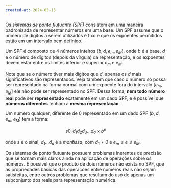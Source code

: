 ```yaml
---
created-at: 2024-05-13
---
```


Os *sistemas de ponto flutuante (SPF)* consistem em uma maneira padronizada de representar números em uma base. Um SPF assume que o número de dígitos a serem utilizados é fixo e que os expoentes permitidos estão em um intervalo bem definido.

Um SPF é composto de $4$ números inteiros $(b, d, e_m, e_M)$, onde $b$ é a base, $d$ é o número de dígitos (depois da vírgula) da representação, e os expoentes devem estar entre os limites inferior e superior $e_m$ e $e_M$.

Note que se o número tiver mais dígitos que $d$, apenas os $d$ mais significativos são representados. Veja também que caso o número só possa ser representado na forma normal com um expoente fora do intervalo $[e_m, e_M]$ ele não pode ser representado no SPF. Dessa forma, **nem todo número real** pode ser **representado** exatamente em um dado SPF, e é possível que **números diferentes** tenham a **mesma representação**.

Um número qualquer, diferente de $0$ representado em um dado SPF $(b, d, e_m, e_M)$ tem a forma:

$$s 0, d_1d_2d_3\dots d_d \times b^e$$

onde $s$ é o sinal, $d_1 \dots d_d$ é a *mantissa*, com $d_1 \neq 0$ e $e_m\leq e \leq e_M$.

Os sistemas de ponto flutuante possuem problemas inerentes de precisão que se tornam mais claros ainda na aplicação de operações sobre os números. É possível que o produto de dois números não exista no SPF, que as propriedades básicas das operações entre números reais não sejam satisfeitas, entre outros problemas que resultam do uso de apenas um subconjunto dos reais para representação numérica.

